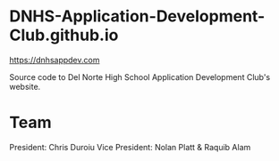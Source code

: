 # DNHS-Application-Development-Club.github.io

https://dnhsappdev.com

Source code to Del Norte High School Application Development Club's website.


# Team
President: Chris Duroiu
Vice President: Nolan Platt & Raquib Alam 

